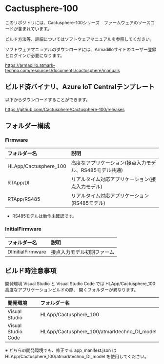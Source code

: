 # Cactusphere-100

このリポジトリには、Cactusphere-100シリーズ　ファームウェアのソースコードが含まれています。

ビルド方法等、詳細についてはソフトウェアマニュアルを参照してください。

ソフトウェアマニュアルのダウンロードには、Armadilloサイトのユーザー登録とログインが必要になります。

https://armadillo.atmark-techno.com/resources/documents/cactusphere/manuals

## ビルド済バイナリ、Azure IoT Centralテンプレート

以下からダウンロードすることができます。

https://github.com/Cactusphere/Cactusphere-100/releases

## フォルダー構成

### Firmware
|フォルダー名|説明|
|:--|:--|
|HLApp/Cactusphere_100|高度なアプリケーション(接点入力モデル、RS485モデル共通)|
|RTApp/DI|リアルタイム対応アプリケーション(接点入力モデル)|
|RTApp/RS485|リアルタイム対応アプリケーション(RS485モデル)|

* RS485モデルは動作未確認です。

### InitialFirmware

|フォルダー名|説明|
|:--|:--|
|DIInitialFirmware|接点入力モデル初期ファーム|

## ビルド時注意事項

開発環境 Visual Studio と Visual Studio Code では HLApp/Cactusphere_100 高度なアプリケーションビルドの際、
開くフォルダーが異なります。

|開発環境|フォルダー名|
|:--|:--|
|Visual Studio|HLApp/Cactusphere_100|
|Visual Studio Code|HLApp/Cactusphere_100/atmarktechno_DI_model|

※ どちらの開発環境でも、修正する app_manifest.json は HLApp/Cactusphere_100/atmarktechno_DI_model を使用してください。
